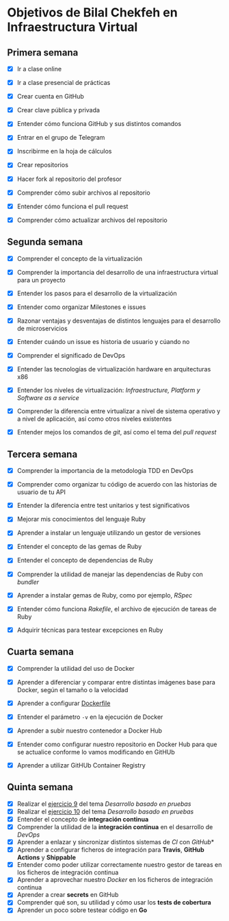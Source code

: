 # Objetivos de Bilal Chekfeh en Infraestructura Virtual

## Primera semana

- [x] Ir a clase online
- [x] Ir a clase presencial de prácticas
- [x] Crear cuenta en GitHub 
- [x] Crear clave pública y privada
- [x] Entender cómo funciona GitHub y sus distintos comandos
- [x] Entrar en el grupo de Telegram
- [x] Inscribirme en la hoja de cálculos
- [x] Crear repositorios
- [x] Hacer fork al repositorio del profesor
- [x] Comprender cómo subir archivos al repositorio
- [x] Entender cómo funciona el pull request
- [x] Comprender cómo actualizar archivos del repositorio


## Segunda semana

- [x] Comprender el concepto de la virtualización
- [x] Comprender la importancia del desarrollo de una infraestructura virtual para un proyecto
- [x] Entender los pasos para el desarrollo de la virtualización
- [x] Entender como organizar Milestones e issues
- [x] Razonar ventajas y desventajas de distintos lenguajes para el desarrollo de microservicios
- [x] Entender cuándo un issue es historia de usuario y cúando no
- [x] Comprender el significado de DevOps
- [x] Entender las tecnologías de virtualización hardware en arquitecturas x86
- [x] Entender los niveles de virtualización: *Infraestructure, Platform y Software as a service*
- [x] Comprender la diferencia entre virtualizar a nivel de sistema operativo y a nivel de aplicación, así como otros niveles existentes
- [x] Entender mejos los comandos de *git*, así como el tema del *pull request*


## Tercera semana

- [x] Comprender la importancia de la metodología TDD en DevOps
- [x] Comprender como organizar tu código de acuerdo con las historias de usuario de tu API
- [x] Entender la diferencia entre test unitarios y test significativos
- [x] Mejorar mis conocimientos del lenguaje Ruby 
- [x] Aprender a instalar un lenguaje utilizando un gestor de versiones
- [x] Entender el concepto de las gemas de Ruby
- [x] Entender el concepto de dependencias de Ruby
- [x] Comprender la utilidad de manejar las dependencias de Ruby con *bundler*
- [x] Aprender a instalar gemas de Ruby, como por ejemplo, *RSpec*
- [x] Entender cómo funciona *Rakefile*, el archivo de ejecución de tareas de Ruby
- [x] Adquirir técnicas para testear excepciones en Ruby


## Cuarta semana

- [x] Comprender la utilidad del uso de Docker
- [x] Aprender a diferenciar y comparar entre distintas imágenes base para Docker, según el tamaño o la velocidad
- [x] Aprender a configurar [Dockerfile](https://github.com/biilal1999/GameStore/blob/master/Dockerfile)
- [x] Entender el parámetro `-v` en la ejecución de Docker
- [x] Aprender a subir nuestro contenedor a Docker Hub
- [x] Entender como configurar nuestro repositorio en Docker Hub para que se actualice conforme lo vamos modificando en GitHUb
- [x] Aprender a utilizar GitHUb Container Registry


## Quinta semana

- [x] Realizar el [ejercicio 9](https://github.com/biilal1999/Ejercicios/blob/master/tema4/ejercicio9.md) del tema *Desarrollo basado en pruebas*
- [x] Realizar el [ejercicio 10](https://github.com/biilal1999/Ejercicios/blob/master/tema4/ejercicio10.md) del tema *Desarrollo basado en pruebas*
- [x] Entender el concepto de **integración continua**
- [x] Comprender la utilidad de la **integración continua** en el desarrollo de *DevOps*
- [x] Aprender a enlazar y sincronizar distintos sistemas de *CI* con *GitHub**
- [x] Aprender a configurar ficheros de integración para **Travis**, **GitHub Actions** y **Shippable**
- [x] Entender como poder utilizar correctamente nuestro gestor de tareas en los ficheros de integración continua
- [x] Aprender a aprovechar nuestro *Docker* en los ficheros de integración continua
- [x] Aprender a crear **secrets** en GitHub
- [x] Comprender qué son, su utilidad y cómo usar los **tests de cobertura**
- [x] Aprender un poco sobre testear código en **Go**
